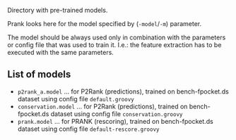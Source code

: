 
Directory with pre-trained models.

Prank looks here for the model specified by (`-model`/`-m`) parameter.

The model should be always used only in combination with the parameters or config file that was used to train it.
I.e.: the feature extraction has to be executed with the same parameters.

## List of models

* `p2rank_a.model`      ... for P2Rank (predictions), trained on bench-fpocket.ds dataset using config file `default.groovy`
* `conservation.model`  ... for P2Rank (predictions), trained on bench-fpocket.ds dataset using config file `conservation.groovy`
* `prank.model`         ... for PRANK  (rescoring),   trained on bench-fpocket.ds dataset using config file `default-rescore.groovy`

